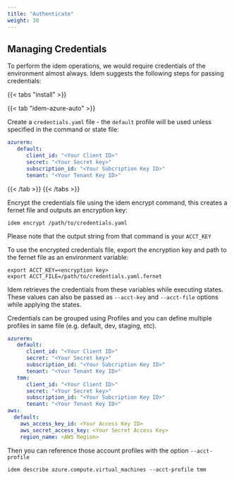 ```yaml
---
title: "Authenticate"
weight: 30
---
```


## Managing Credentials

To perform the idem operations, we would require credentials of the environment almost always.
Idem suggests the following steps for passing credentials:

{{< tabs "install" >}}
<!--  tab "idem-aws"

Create a `credentials.yaml` file - the `default` profile will be used unless specified in the command or state file:

```yaml
aws:
  default:
    aws_access_key_id: <Your Access Key ID>
    aws_secret_access_key: <Your Secret Access Key>
    region_name: <AWS Region>
```
 /tab  -->
{{< tab "idem-azure-auto" >}}

Create a `credentials.yaml` file - the `default` profile will be used unless specified in the command or state file:

```yaml
azurerm:
   default:
      client_id: "<Your Client ID>"
      secret: "<Your Secret key>"
      subscription_id: "<Your Subcription Key ID>"
      tenant: "<Your Tenant Key ID>"
```

{{< /tab >}}
{{< /tabs >}}


Encrypt the credentials file using the idem encrypt command, this creates a fernet file and outputs an encryption key:

```shell
idem encrypt /path/to/credentials.yaml
```
Please note that the output string from that command is your `ACCT_KEY`

To use the encrypted credentials file, export the encryption key and path to the fernet file as an environment variable:
```shell
export ACCT_KEY=<encryption key>
export ACCT_FILE=/path/to/credentials.yaml.fernet
```
Idem retrieves the credentials from these variables while executing states. These values can also be passed as `--acct-key` and `--acct-file` options while applying the states.

Credentials can be grouped using Profiles and you can define multiple profiles in same file (e.g. default, dev, staging, etc).

```yaml
azurerm:
   default:
      client_id: "<Your Client ID>"
      secret: "<Your Secret key>"
      subscription_id: "<Your Subcription Key ID>"
      tenant: "<Your Tenant Key ID>"
   tmm:
      client_id: "<Your Client ID>"
      secret: "<Your Secret key>"
      subscription_id: "<Your Subcription Key ID>"
      tenant: "<Your Tenant Key ID>"
aws:
  default:
    aws_access_key_id: <Your Access Key ID>
    aws_secret_access_key: <Your Secret Access Key>
    region_name: <AWS Region>
```

Then you can reference those account profiles with the option `--acct-profile`

```shell
idem describe azure.compute.virtual_machines --acct-profile tmm
```
